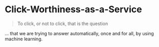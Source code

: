 # Click-Worthiness-as-a-Service

> To click, or not to click, that is the question

... that we are trying to answer automatically, once and for all, by using
machine learning.
